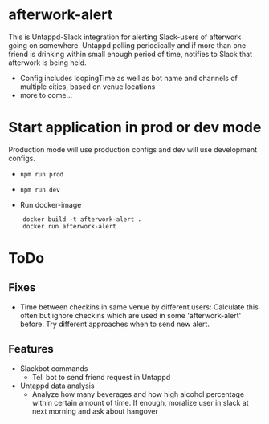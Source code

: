 # afterwork-alert
This is Untappd-Slack integration for alerting Slack-users of afterwork going on somewhere.
Untappd polling periodically and if more than one friend is drinking within small enough period of time, notifies to Slack that afterwork is being held.

* Config includes loopingTime as well as bot name and channels of multiple cities, based on venue locations
* more to come...


# Start application in prod or dev mode
Production mode will use production configs and dev will use development configs.
* ```npm run prod ```
* ```npm run dev ```

* Run docker-image

```docker
    docker build -t afterwork-alert .
    docker run afterwork-alert
```

# ToDo

## Fixes
* Time between checkins in same venue by different users: Calculate this often but ignore checkins which are used in some 'afterwork-alert' before. Try different approaches when to send new alert. 

## Features
* Slackbot commands
    * Tell bot to send friend request in Untappd
* Untappd data analysis
    * Analyze how many beverages and how high alcohol percentage within certain amount of time. If enough, moralize user in slack at next morning and ask about hangover 
